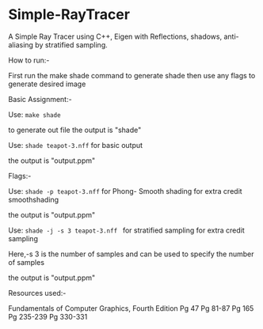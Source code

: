 # Simple-RayTracer
A Simple Ray Tracer using C++, Eigen with Reflections, shadows, anti-aliasing by stratified sampling.  

How to run:-

First run the make shade command to generate shade
then use any flags to generate desired image

Basic Assignment:-
 
Use:	```make shade ```
	
 to generate out file 
	the output is "shade"

Use:	```shade teapot-3.nff```
	for basic output

 the output is "output.ppm"

Flags:-

Use:	```shade -p teapot-3.nff```
	for Phong- Smooth shading     for extra credit smoothshading

 the output is "output.ppm"

Use:	```shade -j -s 3 teapot-3.nff ```
	for stratified sampling       for extra credit sampling
	
Here,-s 3 is the number of samples and can be used to specify the number of samples

the output is "output.ppm"

 
Resources used:-

Fundamentals of Computer Graphics, Fourth Edition
Pg 47
Pg 81-87
Pg 165
Pg 235-239
Pg 330-331
